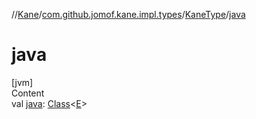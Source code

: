 //[Kane](../../index.md)/[com.github.jomof.kane.impl.types](../index.md)/[KaneType](index.md)/[java](java.md)



# java  
[jvm]  
Content  
val [java](java.md): [Class](https://docs.oracle.com/javase/8/docs/api/java/lang/Class.html)<[E](index.md)>  



